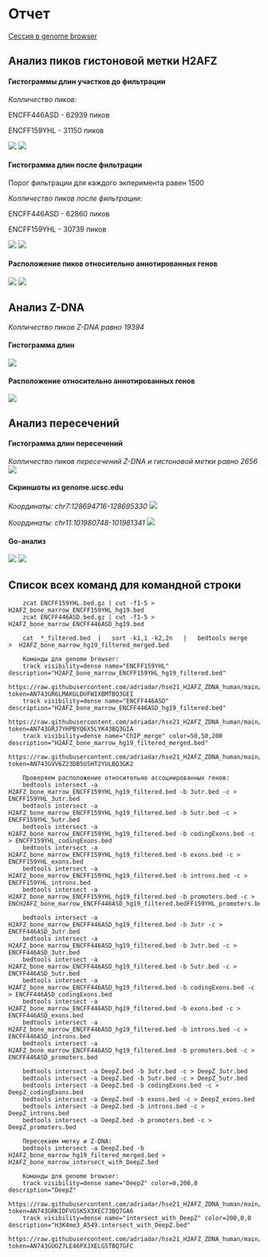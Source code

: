 # Отчет

[Сессия в genome browser](https://genome.ucsc.edu/s/adriadar/hse21_H2AFZ_ZDNA_human)

## Анализ пиков гистоновой метки H2AFZ

#### Гистограммы длин участков до фильтрации
*Колличество пиков:*

ENCFF446ASD - 62939 пиков

ENCFF159YHL - 31150 пиков

![](https://github.com/adriadar/hse21_H2AFZ_ZDNA_human/blob/main/images/hist_len_asd.png)
![](https://github.com/adriadar/hse21_H2AFZ_ZDNA_human/blob/main/images/hist_len_yhl.png)

#### Гистограмма длин после фильтрации
Порог фильтрации для каждого экперимента равен 1500

*Колличество пиков после фильтрации:*

ENCFF446ASD - 62860 пиков

ENCFF159YHL - 30739 пиков

![](https://github.com/adriadar/hse21_H2AFZ_ZDNA_human/blob/main/images/hist_len_filt_asd.png)
![](https://github.com/adriadar/hse21_H2AFZ_ZDNA_human/blob/main/images/hist_len_filt_yhl.png)

#### Расположение пиков относительно аннотированных генов
![](https://github.com/adriadar/hse21_H2AFZ_ZDNA_human/blob/main/images/asd_piechart.png)
![](https://github.com/adriadar/hse21_H2AFZ_ZDNA_human/blob/main/images/yhl_piechart.png)

## Анализ Z-DNA
*Колличество пиков Z-DNA равно 19394*

#### Гистограмма длин
![](https://github.com/adriadar/hse21_H2AFZ_ZDNA_human/blob/main/images/zdna_hist.png)

#### Расположение относительно аннотированных генов
![](https://github.com/adriadar/hse21_H2AFZ_ZDNA_human/blob/main/images/zdna_piechart.png)
## Анализ пересечений

#### Гистограмма длин пересечений
*Колличество пиков пересечений Z-DNA и гистоновой метки равно 2656*
![](https://github.com/adriadar/hse21_H2AFZ_ZDNA_human/blob/main/images/hist_intersect.png)

#### Скриншоты из genome.ucsc.edu

*Координаты: chr7:128694716-128695330*
![](https://github.com/adriadar/hse21_H2AFZ_ZDNA_human/blob/main/images/chr7.png)

*Координаты: chr11:101980748-101981341*
![](https://github.com/adriadar/hse21_H2AFZ_ZDNA_human/blob/main/images/chr11.png)

#### Go-анализ
![](https://github.com/adriadar/hse21_H2AFZ_ZDNA_human/blob/main/images/go_res.png)
![](https://github.com/adriadar/hse21_H2AFZ_ZDNA_human/blob/main/images/go_analysis.png)

## Список всех команд для командной строки
```
    zcat ENCFF159YHL.bed.gz | cut -f1-5 > H2AFZ_bone_marrow_ENCFF159YHL_hg19.bed
    zcat ENCFF446ASD.bed.gz | cut -f1-5 > H2AFZ_bone_marrow_ENCFF446ASD_hg19.bed

    cat  *_filtered.bed  |   sort -k1,1 -k2,2n   |   bedtools merge   >  H2AFZ_bone_marrow_hg19_filtered_merged.bed

    Команды для genome browser:
    track visibility=dense name="ENCFF159YHL" description="H2AFZ_bone_marrow_ENCFF159YHL_hg19_filtered.bed"
    https://raw.githubusercontent.com/adriadar/hse21_H2AFZ_ZDNA_human/main/data/H2AFZ_bone_marrow_ENCFF159YHL_hg19_filtered.bed?token=AN743GR6LMAKGLDUFWIXBMTBQ3GEI
    track visibility=dense name="ENCFF446ASD" description="H2AFZ_bone_marrow_ENCFF446ASD_hg19_filtered.bed"
    https://raw.githubusercontent.com/adriadar/hse21_H2AFZ_ZDNA_human/main/data/H2AFZ_bone_marrow_ENCFF446ASD_hg19_filtered.bed?token=AN743GRJ7YHPBYQ6X5LYK43BQ3GIA
    track visibility=dense name="ChIP_merge" color=50,50,200 description="H2AFZ_bone_marrow_hg19_filtered_merged.bed"
    https://raw.githubusercontent.com/adriadar/hse21_H2AFZ_ZDNA_human/main/data/H2AFZ_bone_marrow_hg19_filtered_merged.bed?token=AN743GVV6Z23DB5U5HT2YULBQ3GK2
    
    Проверяем расположение относительно ассоциированных генов:
    bedtools intersect -a H2AFZ_bone_marrow_ENCFF159YHL_hg19_filtered.bed -b 3utr.bed -c > ENCFF159YHL_3utr.bed
    bedtools intersect -a H2AFZ_bone_marrow_ENCFF159YHL_hg19_filtered.bed -b 5utr.bed -c > ENCFF159YHL_5utr.bed
    bedtools intersect -a H2AFZ_bone_marrow_ENCFF159YHL_hg19_filtered.bed -b codingExons.bed -c > ENCFF159YHL_codingExons.bed
    bedtools intersect -a H2AFZ_bone_marrow_ENCFF159YHL_hg19_filtered.bed -b exons.bed -c > ENCFF159YHL_exons.bed
    bedtools intersect -a H2AFZ_bone_marrow_ENCFF159YHL_hg19_filtered.bed -b introns.bed -c > ENCFF159YHL_introns.bed
    bedtools intersect -a H2AFZ_bone_marrow_ENCFF159YHL_hg19_filtered.bed -b promoters.bed -c > ENCH2AFZ_bone_marrow_ENCFF446ASD_hg19_filtered.bedFF159YHL_promoters.bed
    
    bedtools intersect -a H2AFZ_bone_marrow_ENCFF446ASD_hg19_filtered.bed -b 3utr -c > ENCFF446ASD_3utr.bed
    bedtools intersect -a H2AFZ_bone_marrow_ENCFF446ASD_hg19_filtered.bed -b 3utr.bed -c > ENCFF446ASD_3utr.bed
    bedtools intersect -a H2AFZ_bone_marrow_ENCFF446ASD_hg19_filtered.bed -b 5utr.bed -c > ENCFF446ASD_5utr.bed
    bedtools intersect -a H2AFZ_bone_marrow_ENCFF446ASD_hg19_filtered.bed -b codingExons.bed -c > ENCFF446ASD_codingExons.bed
    bedtools intersect -a H2AFZ_bone_marrow_ENCFF446ASD_hg19_filtered.bed -b exons.bed -c > ENCFF446ASD_exons.bed
    bedtools intersect -a H2AFZ_bone_marrow_ENCFF446ASD_hg19_filtered.bed -b introns.bed -c > ENCFF446ASD_introns.bed
    bedtools intersect -a H2AFZ_bone_marrow_ENCFF446ASD_hg19_filtered.bed -b promoters.bed -c > ENCFF446ASD_promoters.bed
    
    bedtools intersect -a DeepZ.bed -b 3utr.bed -c > DeepZ_3utr.bed
    bedtools intersect -a DeepZ.bed -b 5utr.bed -c > DeepZ_5utr.bed
    bedtools intersect -a DeepZ.bed -b codingExons.bed -c > DeepZ_codingExons.bed
    bedtools intersect -a DeepZ.bed -b exons.bed -c > DeepZ_exons.bed
    bedtools intersect -a DeepZ.bed -b introns.bed -c > DeepZ_introns.bed
    bedtools intersect -a DeepZ.bed -b promoters.bed -c > DeepZ_promoters.bed
    
    Пересекаем метку и Z-DNA:
    bedtools intersect -a DeepZ.bed -b H2AFZ_bone_marrow_hg19_filtered_merged.bed > H2AFZ_bone_marrow_intersect_with_DeepZ.bed
    
    Команды для genome browser:
    track visibility=dense name="DeepZ" color=0,200,0 description="DeepZ"
    https://raw.githubusercontent.com/adriadar/hse21_H2AFZ_ZDNA_human/main/data/DeepZ.bed?token=AN743GRKIDFVGSK5X3XEC73BQ7GA6
    track visibility=dense name="intersect_with_DeepZ" color=200,0,0 description="H3K4me3_A549.intersect_with_DeepZ.bed"
    https://raw.githubusercontent.com/adriadar/hse21_H2AFZ_ZDNA_human/main/data/H2AFZ_bone_marrow_intersect_with_DeepZ.bed?token=AN743GUOZ7LE46PXJXELG5TBQ7GFC
    
```
